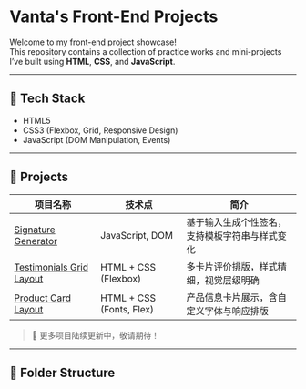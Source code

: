 # Vanta's Front-End Projects

Welcome to my front-end project showcase!  
This repository contains a collection of practice works and mini-projects I’ve built using **HTML**, **CSS**, and **JavaScript**.

---

## 🔧 Tech Stack

- HTML5
- CSS3 (Flexbox, Grid, Responsive Design)
- JavaScript (DOM Manipulation, Events)

---

## 🧩 Projects

| 项目名称 | 技术点 | 简介 |
|----------|--------|------|
| [Signature Generator](./signature-generator) | JavaScript, DOM | 基于输入生成个性签名，支持模板字符串与样式变化 |
| [Testimonials Grid Layout](./testimonials-grid-layout) | HTML + CSS (Flexbox) | 多卡片评价排版，样式精细，视觉层级明确 |
| [Product Card Layout](./product-card-layout) | HTML + CSS (Fonts, Flex) | 产品信息卡片展示，含自定义字体与响应排版 |

> 📌 更多项目陆续更新中，敬请期待！

---

## 📁 Folder Structure
